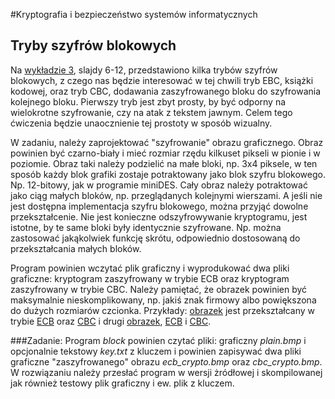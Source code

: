 #Kryptografia i bezpieczeństwo systemów informatycznych
## Tryby szyfrów blokowych

Na [wykładzie 3](https://inf.ug.edu.pl/~amb/krypto/blok.pdf), slajdy 6-12, przedstawiono kilka trybów szyfrów blokowych, z czego nas będzie interesować w tej chwili tryb EBC, książki kodowej, oraz tryb CBC, dodawania zaszyfrowanego bloku do szyfrowania kolejnego bloku. Pierwszy tryb jest zbyt prosty, by być odporny na wielokrotne szyfrowanie, czy na atak z tekstem jawnym. Celem tego ćwiczenia będzie unaocznienie tej prostoty w sposób wizualny.

W zadaniu, należy zaprojektować "szyfrowanie" obrazu graficznego. Obraz powinien być czarno-biały i mieć rozmiar rzędu kilkuset pikseli w pionie i w poziomie. Obraz taki należy podzielić na małe bloki, np. 3x4 piksele, w ten sposób każdy blok grafiki zostaje potraktowany jako blok szyfru blokowego. Np. 12-bitowy, jak w programie miniDES. Cały obraz należy potraktować jako ciąg małych bloków, np. przeglądanych kolejnymi wierszami. A jeśli nie jest dostępna implementacja szyfru blokowego, można przyjąć dowolne przekształcenie. Nie jest konieczne odszyfrowywanie kryptogramu, jest istotne, by te same bloki były identycznie szyfrowane. Np. można zastosować jakąkolwiek funkcję skrótu, odpowiednio dostosowaną do przekształcania małych bloków.

Program powinien wczytać plik graficzny i wyprodukować dwa pliki graficzne: kryptogram zaszyfrowany w trybie ECB oraz kryptogram zaszyfrowany w trybie CBC. Należy pamiętać, że obrazek powinien być maksymalnie nieskomplikowany, np. jakiś znak firmowy albo powiększona do dużych rozmiarów czcionka. Przykłady: [obrazek](https://inf.ug.edu.pl/~amb/krypto-lab/blok/plain24bit.bmp) jest przekształcany w trybie [ECB](https://inf.ug.edu.pl/~amb/krypto-lab/blok/ECB24bit.bmp) oraz [CBC](https://inf.ug.edu.pl/~amb/krypto-lab/blok/CBC24bit.bmp) i drugi [obrazek](https://inf.ug.edu.pl/~amb/krypto-lab/blok/plain.bmp), [ECB](https://inf.ug.edu.pl/~amb/krypto-lab/blok/ecb_crypto.bmp) i [CBC](https://inf.ug.edu.pl/~amb/krypto-lab/blok/cbc_crypto.bmp).

###Zadanie:
Program *block* powinien czytać pliki: graficzny *plain.bmp* i opcjonalnie tekstowy *key.txt* z kluczem i powinien zapisywać dwa pliki graficzne "zaszyfrowanego" obrazu *ecb_crypto.bmp* oraz *cbc_crypto.bmp*. W rozwiązaniu należy przesłać program w wersji żródłowej i skompilowanej jak również testowy plik graficzny i ew. plik z kluczem.